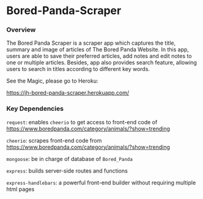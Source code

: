 # Bored-Panda-Scraper

### Overview

The Bored Panda Scraper is a scraper app which captures the title, summary and image of articles of The Bored Panda Website. In this app, users are able to save their preferred articles, add notes and edit notes to one or multiple articles. Besides, app also provides search feature, allowing users to search in titles according to different key words.

See the Magic, please go to Heroku:

https://jh-bored-panda-scraper.herokuapp.com/

### Key Dependencies

`request`: enables `cheerio` to get access to front-end code of https://www.boredpanda.com/category/animals/?show=trending

`cheerio`: scrapes front-end code from https://www.boredpanda.com/category/animals/?show=trending

`mongoose`: be in charge of database of `Bored_Panda`

`express`: builds server-side routes and functions

`express-handlebars`: a powerful front-end builder without requiring multiple html pages
